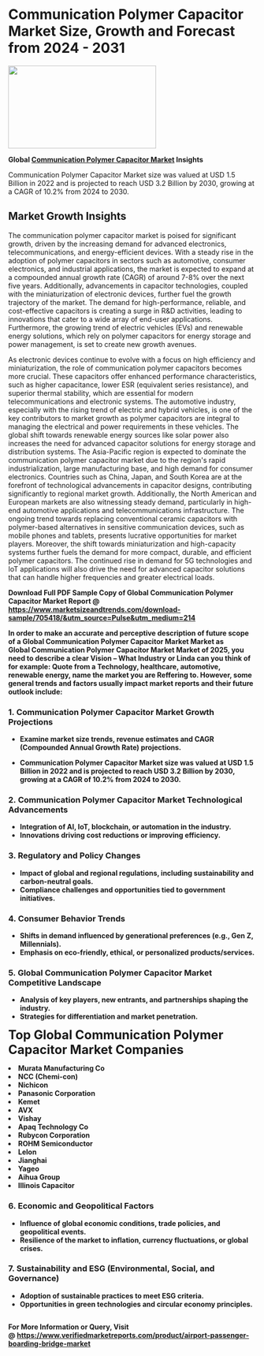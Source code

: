 <H1>Communication Polymer Capacitor Market Size, Growth and Forecast from 2024 - 2031</H1><img class="aligncenter size-medium wp-image-584254" src="https://thirdeyenews.in/wp-content/uploads/2024/09/Global-Market-Research-300x168.jpeg" alt="" width="300" height="168" /><p><strong>Global&nbsp;<a href="https://www.marketsizeandtrends.com/download-sample/705418/&amp;utm_source=Pulse&amp;utm_medium=214">Communication Polymer Capacitor Market</a> Insights</strong></p><p>Communication Polymer Capacitor Market size was valued at USD 1.5 Billion in 2022 and is projected to reach USD 3.2 Billion by 2030, growing at a CAGR of 10.2% from 2024 to 2030.</p><p><h2>Market Growth Insights</h2> <p>The communication polymer capacitor market is poised for significant growth, driven by the increasing demand for advanced electronics, telecommunications, and energy-efficient devices. With a steady rise in the adoption of polymer capacitors in sectors such as automotive, consumer electronics, and industrial applications, the market is expected to expand at a compounded annual growth rate (CAGR) of around 7-8% over the next five years. Additionally, advancements in capacitor technologies, coupled with the miniaturization of electronic devices, further fuel the growth trajectory of the market. The demand for high-performance, reliable, and cost-effective capacitors is creating a surge in R&D activities, leading to innovations that cater to a wide array of end-user applications. Furthermore, the growing trend of electric vehicles (EVs) and renewable energy solutions, which rely on polymer capacitors for energy storage and power management, is set to create new growth avenues.</p> <p><strong></strong></p> <p>As electronic devices continue to evolve with a focus on high efficiency and miniaturization, the role of communication polymer capacitors becomes more crucial. These capacitors offer enhanced performance characteristics, such as higher capacitance, lower ESR (equivalent series resistance), and superior thermal stability, which are essential for modern telecommunications and electronic systems. The automotive industry, especially with the rising trend of electric and hybrid vehicles, is one of the key contributors to market growth as polymer capacitors are integral to managing the electrical and power requirements in these vehicles. The global shift towards renewable energy sources like solar power also increases the need for advanced capacitor solutions for energy storage and distribution systems. The Asia-Pacific region is expected to dominate the communication polymer capacitor market due to the region's rapid industrialization, large manufacturing base, and high demand for consumer electronics. Countries such as China, Japan, and South Korea are at the forefront of technological advancements in capacitor designs, contributing significantly to regional market growth. Additionally, the North American and European markets are also witnessing steady demand, particularly in high-end automotive applications and telecommunications infrastructure. The ongoing trend towards replacing conventional ceramic capacitors with polymer-based alternatives in sensitive communication devices, such as mobile phones and tablets, presents lucrative opportunities for market players. Moreover, the shift towards miniaturization and high-capacity systems further fuels the demand for more compact, durable, and efficient polymer capacitors. The continued rise in demand for 5G technologies and IoT applications will also drive the need for advanced capacitor solutions that can handle higher frequencies and greater electrical loads. <p><strong></p><p><span class=""><strong>Download Full PDF Sample Copy of Global Communication Polymer Capacitor Market Report</strong> @ <a href="https://www.marketsizeandtrends.com/download-sample/705418/&amp;utm_source=Pulse&amp;utm_medium=214" target="_blank">https://www.marketsizeandtrends.com/download-sample/705418/&amp;utm_source=Pulse&amp;utm_medium=214</a></span></p><p>In order to make an accurate and perceptive description of future scope of a Global&nbsp;Communication Polymer Capacitor Market Market as Global&nbsp;Communication Polymer Capacitor Market Market of 2025, you need to describe a clear Vision &ndash; What Industry or Linda can you think of for example: Quote from a Technology, healthcare, automotive, renewable energy, name the market you are Reffering to. However, some general trends and factors usually impact market reports and their future outlook include:</p><h3>1.&nbsp;<strong>Communication Polymer Capacitor Market Growth Projections</strong></h3><ul><li>Examine market size trends, revenue estimates and CAGR (Compounded Annual Growth Rate) projections.</li><li><p>Communication Polymer Capacitor Market size was valued at USD 1.5 Billion in 2022 and is projected to reach USD 3.2 Billion by 2030, growing at a CAGR of 10.2% from 2024 to 2030.</p></li></ul><h3>2.&nbsp;<strong>Communication Polymer Capacitor Market Technological Advancements</strong></h3><ul><li>Integration of AI, IoT, blockchain, or automation in the industry.</li><li>Innovations driving cost reductions or improving efficiency.</li></ul><h3>3.&nbsp;<strong>Regulatory and Policy Changes</strong></h3><ul><li>Impact of global and regional regulations, including sustainability and carbon-neutral goals.</li><li>Compliance challenges and opportunities tied to government initiatives.</li></ul><h3>4.&nbsp;<strong>Consumer Behavior Trends</strong></h3><ul><li>Shifts in demand influenced by generational preferences (e.g., Gen Z, Millennials).</li><li>Emphasis on eco-friendly, ethical, or personalized products/services.</li></ul><h3>5.&nbsp;<strong>Global Communication Polymer Capacitor Market Competitive Landscape</strong></h3><ul><li>Analysis of key players, new entrants, and partnerships shaping the industry.</li><li>Strategies for differentiation and market penetration.</li></ul><p data-pm-slice="1 1 []"><span style="color: inherit; font-family: inherit; font-size: 25px;">Top Global Communication Polymer Capacitor Market Companies</span></p><div class="" data-test-id=""><p><li>Murata Manufacturing Co</li><li> NCC (Chemi-con)</li><li> Nichicon</li><li> Panasonic Corporation</li><li> Kemet</li><li> AVX</li><li> Vishay</li><li> Apaq Technology Co</li><li> Rubycon Corporation</li><li> ROHM Semiconductor</li><li> Lelon</li><li> Jianghai</li><li> Yageo</li><li> Aihua Group</li><li> Illinois Capacitor</li></p></div><h3>6.&nbsp;<strong>Economic and Geopolitical Factors</strong></h3><ul><li>Influence of global economic conditions, trade policies, and geopolitical events.</li><li>Resilience of the market to inflation, currency fluctuations, or global crises.</li></ul><h3>7.&nbsp;<strong>Sustainability and ESG (Environmental, Social, and Governance)</strong></h3><ul><li>Adoption of sustainable practices to meet ESG criteria.</li><li>Opportunities in green technologies and circular economy principles.</li></ul><h2><strong style="font-size: 14px;">For More Information or Query, Visit @&nbsp;</strong><a style="background-color: #ffffff; font-size: 14px;" href="https://www.marketsizeandtrends.com/report/communication-polymer-capacitor-market/" target="_blank">https://www.verifiedmarketreports.com/product/airport-passenger-boarding-bridge-market</a></h2>
